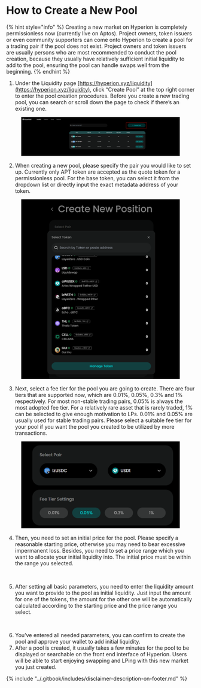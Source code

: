 # How to Create a New Pool

{% hint style="info" %}
Creating a new market on Hyperion is completely permissionless now (currently live on Aptos). Project owners, token issuers or even community supporters can come onto Hyperion to create a pool for a trading pair if the pool does not exist. Project owners and token issuers are usually persons who are most recommended to conduct the pool creation, because they usually have relatively sufficient initial liquidity to add to the pool, ensuring the pool can handle swaps well from the beginning.
{% endhint %}



1. Under the Liquidity page [https://hyperion.xyz/liquidity](https://hyperion.xyz/liquidity), click “Create Pool” at the top right corner to enter the pool creation procedures. Before you create a new trading pool, you can search or scroll down the page to check if there’s an existing one.

<figure><img src="../.gitbook/assets/image (3).png" alt=""><figcaption></figcaption></figure>

2. When creating a new pool, please specify the pair you would like to set up. Currently only APT token  are accepted as the quote token for a permissionless pool. For the base token, you can select it from the dropdown list or directly input the exact metadata address of your token.

<figure><img src="../.gitbook/assets/image (2) (1).png" alt=""><figcaption></figcaption></figure>

3. Next, select a fee tier for the pool you are going to create. There are four tiers that are supported now, which are 0.01%, 0.05%, 0.3% and 1% respectively. For most non-stable trading pairs, 0.05% is always the most adopted fee tier. For a relatively rare asset that is rarely traded, 1% can be selected to give enough motivation to LPs. 0.01% and 0.05% are usually used for stable trading pairs. Please select a suitable fee tier for your pool if you want the pool you created to be utilized by more transactions.

<figure><img src="../.gitbook/assets/image (3) (1).png" alt=""><figcaption></figcaption></figure>

4. Then, you need to set an initial price for the pool. Please specify a reasonable starting price, otherwise you may need to bear excessive impermanent loss. Besides, you need to set a price range which you want to allocate your initial liquidity into. The initial price must be within the range you selected.

<figure><img src="../.gitbook/assets/image (5).png" alt=""><figcaption></figcaption></figure>

5. After setting all basic parameters, you need to enter the liquidity amount you want to provide to the pool as initial liquidity. Just input the amount for one of the tokens, the amount for the other one will be automatically calculated according to the starting price and the price range you select.

<figure><img src="../.gitbook/assets/image (6).png" alt=""><figcaption></figcaption></figure>

6. You’ve entered all needed parameters, you can confirm to create the pool and approve your wallet to add initial liquidity.
7. After a pool is created, it usually takes a few minutes for the pool to be displayed or searchable on the front end interface of Hyperion. Users will be able to start enjoying swapping and LPing with this new market you just created.



{% include "../.gitbook/includes/disclaimer-description-on-footer.md" %}
